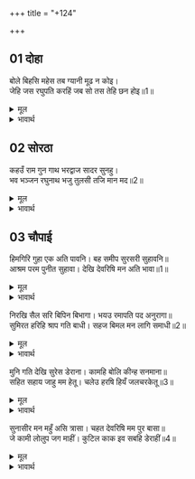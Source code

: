+++
title = "+124"

+++


## 01 दोहा
बोले बिहसि महेस तब ग्यानी मूढ न कोइ।  
जेहि जस रघुपति करहिं जब सो तस तेहि छन होइ॥1॥  

<details><summary>मूल</summary>

बोले बिहसि महेस तब ग्यानी मूढ न कोइ।  
जेहि जस रघुपति करहिं जब सो तस तेहि छन होइ॥1॥  
</details>

<details><summary>भावार्थ</summary>

तब महादेवजी ने हँसकर कहा- न कोई ज्ञानी है न मूर्ख। श्री रघुनाथजी जब जिसको जैसा करते हैं, वह उसी क्षण वैसा ही हो जाता है॥1॥  
</details>



## 02 सोरठा
कहउँ राम गुन गाथ भरद्वाज सादर सुनहु।  
भव भञ्जन रघुनाथ भजु तुलसी तजि मान मद॥2॥  

<details><summary>मूल</summary>

कहउँ राम गुन गाथ भरद्वाज सादर सुनहु।  
भव भञ्जन रघुनाथ भजु तुलसी तजि मान मद॥2॥  
</details>

<details><summary>भावार्थ</summary>

(याज्ञवल्क्यजी कहते हैं-) हे भरद्वाज! मैं श्री रामचन्द्रजी के गुणों की कथा कहता हूँ, तुम आदर से सुनो। तुलसीदासजी कहते हैं- मान और मद को छोडकर आवागमन का नाश करने वाले रघुनाथजी को भजो॥2॥  
</details>





## 03 चौपाई
हिमगिरि गुहा एक अति पावनि। बह समीप सुरसरी सुहावनि॥  
आश्रम परम पुनीत सुहावा। देखि देवरिषि मन अति भावा॥1॥  

<details><summary>मूल</summary>

हिमगिरि गुहा एक अति पावनि। बह समीप सुरसरी सुहावनि॥  
आश्रम परम पुनीत सुहावा। देखि देवरिषि मन अति भावा॥1॥  
</details>

<details><summary>भावार्थ</summary>

हिमालय पर्वत में एक बडी पवित्र गुफा थी। उसके समीप ही सुन्दर गङ्गाजी बहती थीं। वह परम पवित्र सुन्दर आश्रम देखने पर नारदजी के मन को बहुत ही सुहावना लगा॥1॥  
</details>

निरखि सैल सरि बिपिन बिभागा। भयउ रमापति पद अनुरागा॥  
सुमिरत हरिहि श्राप गति बाधी। सहज बिमल मन लागि समाधी॥2॥  

<details><summary>मूल</summary>

निरखि सैल सरि बिपिन बिभागा। भयउ रमापति पद अनुरागा॥  
सुमिरत हरिहि श्राप गति बाधी। सहज बिमल मन लागि समाधी॥2॥  
</details>

<details><summary>भावार्थ</summary>

पर्वत, नदी और वन के (सुन्दर) विभागों को देखकर नादरजी का लक्ष्मीकान्त भगवान के चरणों में प्रेम हो गया। भगवान का स्मरण करते ही उन (नारद मुनि) के शाप की (जो शाप उन्हें दक्ष प्रजापति ने दिया था और जिसके कारण वे एक स्थान पर नहीं ठहर सकते थे) गति रुक गई और मन के स्वाभाविक ही निर्मल होने से उनकी समाधि लग गई॥2॥  
</details>

मुनि गति देखि सुरेस डेराना। कामहि बोलि कीन्ह सनमाना॥  
सहित सहाय जाहु मम हेतू। चलेउ हरषि हियँ जलचरकेतू॥3॥  

<details><summary>मूल</summary>

मुनि गति देखि सुरेस डेराना। कामहि बोलि कीन्ह सनमाना॥  
सहित सहाय जाहु मम हेतू। चलेउ हरषि हियँ जलचरकेतू॥3॥  
</details>

<details><summary>भावार्थ</summary>

नारद मुनि की (यह तपोमयी) स्थिति देखकर देवराज इन्द्र डर गया। उसने कामदेव को बुलाकर उसका आदर-सत्कार किया (और कहा कि) मेरे (हित के) लिए तुम अपने सहायकों सहित (नारद की समाधि भङ्ग करने को) जाओ। (यह सुनकर) मीनध्वज कामदेव मन में प्रसन्न होकर चला॥3॥  
</details>

सुनासीर मन महुँ असि त्रासा। चहत देवरिषि मम पुर बासा॥  
जे कामी लोलुप जग माहीं। कुटिल काक इव सबहि डेराहीं॥4॥  

<details><summary>मूल</summary>

सुनासीर मन महुँ असि त्रासा। चहत देवरिषि मम पुर बासा॥  
जे कामी लोलुप जग माहीं। कुटिल काक इव सबहि डेराहीं॥4॥  
</details>

<details><summary>भावार्थ</summary>

इन्द्र के मन में यह डर हुआ कि देवर्षि नारद मेरी पुरी (अमरावती) का निवास (राज्य) चाहते हैं। जगत में जो कामी और लोभी होते हैं, वे कुटिल कौए की तरह सबसे डरते हैं॥4॥
</details>

